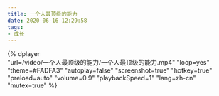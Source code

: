 ```yaml
---
title: 一个人最顶级的能力
date: 2020-06-16 12:29:58
tags:
- 成长
---
```


{%
    dplayer     
    "url=/video/一个人最顶级的能力/一个人最顶级的能力.mp4"
    "loop=yes"
    "theme=#FADFA3"
    "autoplay=false"
    "screenshot=true"
    "hotkey=true"
    "preload=auto"
    "volume=0.9"
    "playbackSpeed=1"
    "lang=zh-cn"
    "mutex=true"
%}
